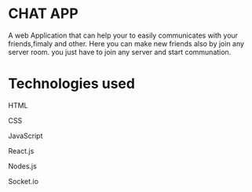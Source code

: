 
# CHAT APP

A web Application that can help your to easily communicates with your friends,fimaly and other. Here you can make new friends also by join any server room. you just have to join any server and start communation.

# Technologies used 

HTML

CSS

JavaScript

React.js

Nodes.js

Socket.io

